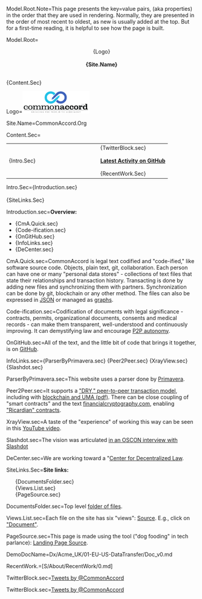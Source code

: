 Model.Root.Note=This page presents the key=value pairs, (aka properties) in the order that they are used in rendering.  Normally, they are presented in the order of most recent to oldest, as new is usually added at the top. But for a first-time reading, it is helpful to see how the page is built.  

Model.Root=<center>{Logo}<br><br><b>{Site.Name}</b></center></p><br>{Content.Sec}

Logo=<img src="File/cmacc-trans.png" style="width:35%" />

Site.Name=CommonAccord.Org

Content.Sec=<table><tr><td width="50%">{Intro.Sec}</td><td>   </td><td>{TwitterBlock.sec}<br><br><b><a href="https://github.com/CommonAccord/Cmacc-Org/commits/master">Latest Activity on GitHub</a></b><br><br>{RecentWork.Sec}</td></tr></table>

Intro.Sec={Introduction.sec}<br><br>{SiteLinks.Sec}

Introduction.sec=<b>Overview:</b><ul><li>{CmA.Quick.sec}<li>{Code-ification.sec}<li>{OnGitHub.sec}<li> {InfoLinks.sec} <li>{DeCenter.sec}</ul>


CmA.Quick.sec=CommonAccord is legal text codified and "code-ified," like software source code. Objects, plain text, git, collaboration. Each person can have one or many "personal data stores" - collections of text files that state their relationships and transaction history.  Transacting is done by adding new files and synchronizing them with partners. Synchronization can be done by git, blockchain or any other method. The files can also be expressed in <a href="http://www.commonaccord.org/index.php?action=json&file=Dx/Acme_FR/04-NDA-From-Quake-FR/Doc_v0.md">JSON</a> or managed as <a href="http://neo4j.com/graphgist/github-HazardJ%2Fgists%2F%2FDoc_Source_Graph.adoc/">graphs</a>.

Code-ification.sec=Codification of documents with legal significance - contracts, permits, organizational documents, consents and medical records - can make them transparent, well-understood and continuously improving.  It can demystifying law and encourage <a href="http://p2pfoundation.net/Common_Accord">P2P autonomy</a>.

OnGitHub.sec=All of the text, and the little bit of code that brings it together, is on <a href="http://github.com/CommonAccord/Cmacc-Org">GitHub</a>.

InfoLinks.sec={ParserByPrimavera.sec} {Peer2Peer.sec} {XrayView.sec} {Slashdot.sec}

ParserByPrimavera.sec=This website uses a parser done by <a href="https://cyber.law.harvard.edu/people/pdefilippi">Primavera</a>.

Peer2Peer.sec=It supports a <a href="index.php?action=doc&file=S/About/Pitch/Support/DRY_Transacting_v0.md">"DRY," peer-to-peer transaction model</a>, including with <a href="http://hardjono.mit.edu/sites/default/files/documents/CommonAccord_Provenance_11182015.pdf">blockchain and UMA (pdf)</a>.  There can be close coupling of "smart contracts" and the text <a href="http://financialcryptography.com/mt/archives/001556.html">financialcryptography.com</a>, enabling <a href="http://iang.org/ricardian/">"Ricardian" contracts</a>.

XrayView.sec=A taste of the "experience" of working this way can be seen  in this <a href="https://www.youtube.com/watch?v=4ZfsyTPYFIA">YouTube video</a>.

Slashdot.sec=The vision was articulated <a href="http://news.slashdot.org/story/13/07/25/1814255/attorney-jim-hazard-is-working-to-open-source-law-video">in an OSCON interview with Slashdot</a>

DeCenter.sec=We are working toward a "<a href="index.php?action=doc&file=S/About/Pitch/Support_v0.md">Center for Decentralized Law</a>.


SiteLinks.Sec=<b>Site links:</b><ul type=none><li>{DocumentsFolder.sec}<li>{Views.List.sec}<li>{PageSource.sec}</ul>

DocumentsFolder.sec=Top level <a href="index.php?action=list&file=/">folder of files</a>.

Views.List.sec=Each file on the site has six "views": <a href="index.php?action=source&file=Dx/Acme_UK/01-EU-US-DataTransfer/Doc_v0.md">Source</a>.  E.g., click on <a href="index.php?action=doc&file=Dx/Acme_UK/01-EU-US-DataTransfer/Doc_v0.md">"Document"</a>.

PageSource.sec=This page is made using the tool ("dog fooding" in tech parlance): <a href="index.php?action=source&file=ZZZ/landing.md">Landing Page Source</a>.
  
DemoDocName=Dx/Acme_UK/01-EU-US-DataTransfer/Doc_v0.md

RecentWork.=[S/About/RecentWork/0.md]

TwitterBlock.sec=<a class="twitter-timeline" href="https://twitter.com/CommonAccord/with_replies" data-widget-id="574817616360964096" width="600" height="300">Tweets by @CommonAccord</a><script>!function(d,s,id){var js,fjs=d.getElementsByTagName(s)[0],p=/^http:/.test(d.location)?'http':'https';if(!d.getElementById(id)){js=d.createElement(s);js.id=id;js.src=p+"://platform.twitter.com/widgets.js";fjs.parentNode.insertBefore(js,fjs);}}(document,"script","twitter-wjs");</script>

TwitterBlock.sec=<a class="twitter-timeline" href="https://twitter.com/CommonAccord/with_replies" data-widget-id="574817616360964096" width="600" height="300">Tweets by @CommonAccord</a><script>!function(d,s,id){var js,fjs=d.getElementsByTagName(s)[0],p=/^http:/.test(d.location)?'http':'https';if(!d.getElementById(id)){js=d.createElement(s);js.id=id;js.src=p+"://platform.twitter.com/widgets.js";fjs.parentNode.insertBefore(js,fjs);}}(document,"script","twitter-wjs");</script>